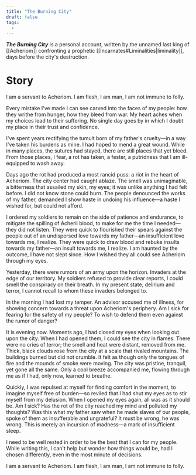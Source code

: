 ```yaml
---
title: "The Burning City"
draft: false
tags:
  - 
---
```


***The Burning City*** is a personal account, written by the unnamed last king of [[Acheriom]] confronting a prophetic [[Incarnates#Liminalities|liminality]], days before the city's destruction.

# Story
I am a servant to Acheriom. I am flesh, I am man, I am not immune to folly.

Every  mistake I've made I can see carved into the faces of my people: how they writhe from hunger, how they bleed from war. My heart aches when my choices lead to their suffering. No single day goes by in which I doubt my place in their trust and confidence.

I've spent years rectifying the tumult born of my father's cruelty—in a way I've taken his burdens as mine. I had hoped to mend a great wound. While in many places, the sutures had stayed, there are still places that yet bleed. From those places, I fear, a rot has taken, a fester, a putridness that I am ill-equipped to wash away.

Days ago the rot had produced a most rancid puss: a riot in the heart of Acheriom. The city center had caught ablaze. The smell was unimaginable, a bitterness that assailed my skin, my eyes; it was unlike anything I had felt before. I did not know stone could burn. The people denounced the works of my father, demanded I show haste in undoing his influence—a haste I wished for, but could not afford.

I ordered my soldiers to remain on the side of patience and endurance, to mitigate the spilling of Acherii blood, to make for me the time I needed—they did not listen. They were quick to flourished their spears against the people out of an undispersed love towards my father—an insufficient love towards me, I realize. They were quick to draw blood and rebuke insults towards my father—an insult towards me, I realize. I am haunted by the outcome, I have not slept since. How I wished they all could see Acheriom through my eyes. 

Yesterday, there were rumors of an army upon the horizon. Invaders at the edge of our territory. My soldiers refused to provide clear reports, I could smell the conspiracy on their breath. In my present state, delirium and terror, I cannot recall to whom these invaders belonged to. 

In the morning I had lost my temper. An advisor accused me of illness, for showing concern towards a threat upon Acheriom's periphery. Am I sick for fearing for the safety of my people? To wish to defend them even against the rumor of danger? 

It is evening now. Moments ago, I had closed my eyes when looking out upon the city. When I had opened them, I could see the city in flames.  There were no cries of terror; the smell and heat were distant, removed from me. Thick, black clouds rose from the city at a scale that rivaled mountains. The buildings burned but did not crumble. It felt as though only the tongues of fire and the mounds of smoke were moving. The city was pristine, tranquil, yet gone all the same. Only a cool breeze accompanied me, flowing through me as if I had, only now, learned to breathe.

Quickly, I was repulsed at myself for finding comfort in the moment, to imagine myself free of burden—so reviled that I had shut my eyes as to stir myself from my delusion. When I opened my eyes again, all was as it should be. Am I sick? Has the rot of the city reached my mind and polluted my thoughts? Was this what my father saw when he made slaves of our people, spoke of them as insufferable and ungrateful? It must be wrong, he was wrong. This is merely an incursion of madness—a mark of insufficient sleep.

I need to be well rested in order to be the best that I can for my people. While writing this, I can't help but wonder how things would be, had I chosen differently, even in the most minute of decisions. 

I am a servant to Acheriom. I am flesh, I am man, I am not immune to folly. 